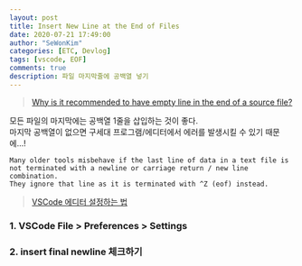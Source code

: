 ```yaml
---
layout: post
title: Insert New Line at the End of Files
date: 2020-07-21 17:49:00
author: "SeWonKim"
categories: [ETC, Devlog]
tags: [vscode, EOF]
comments: true
description: 파일 마지막줄에 공백열 넣기
---
```


> [Why is it recommended to have empty line in the end of a source file?](https://stackoverflow.com/questions/2287967/why-is-it-recommended-to-have-empty-line-in-the-end-of-a-source-file)

모든 파일의 마지막에는 공백열 1줄을 삽입하는 것이 좋다.  
마지막 공백열이 없으면 구세대 프로그램/에디터에서 에러를 발생시킬 수 있기 때문에...!

```
Many older tools misbehave if the last line of data in a text file is not terminated with a newline or carriage return / new line combination.
They ignore that line as it is terminated with ^Z (eof) instead.
```

> [VSCode 에디터 설정하는 법](https://stackoverflow.com/questions/44704968/visual-studio-code-insert-new-line-at-the-end-of-files)

### 1. VSCode File > Preferences > Settings

### 2. insert final newline 체크하기
